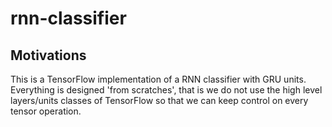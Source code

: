 # rnn-classifier

## Motivations

This is a TensorFlow implementation of a RNN classifier with GRU units. Everything is designed 'from scratches', that is we do not use the high level layers/units classes of TensorFlow so that we can keep control on every tensor operation.
